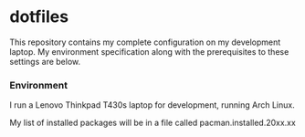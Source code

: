 dotfiles
========

This repository contains my complete configuration on my development laptop. My environment specification along with the prerequisites to these settings are below. 



### Environment

I run a Lenovo Thinkpad T430s laptop for development, running Arch Linux.


My list of installed packages will be in a file called pacman.installed.20xx.xx
